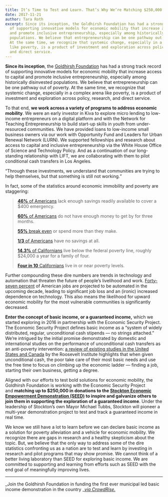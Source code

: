 ```yaml
---
title: It’s Time to Test and Learn. That’s Why We’re Matching $250,000 to SEED.
date: 2017-11-21
author: Tara Roth
excerpt: Since its inception, the Goldhirsh Foundation has had a strong track record
  of supporting innovative models for economic mobility that increase access to capital
  and promote inclusive entrepreneurship, especially among historically disinvested
  populations. We believe that entrepreneurship can be one pathway out of poverty.
  At the same time, we recognize that systemic change, especially in a complex arena
  like poverty, is a product of investment and exploration across policy, research,
  and direct service.
---
```


**Since its inception**, the [Goldhirsh Foundation](http://www.goldhirshfoundation.org/) has had a strong track record of supporting innovative models for economic mobility that increase access to capital and promote inclusive entrepreneurship, especially among historically disinvested populations. We believe that entrepreneurship can be one pathway out of poverty. At the same time, we recognize that systemic change, especially in a complex arena like poverty, is a product of investment and exploration across policy, research, and direct service.

To that end, **we work across a variety of programs to address economic mobility**. We were an early investor in Kiva to explore micro lending to low-income entrepreneurs on a digital platform and with the Network for Teaching Entrepreneurship to build start-up skills in youth from under-resourced communities. We have provided loans to low-income small business owners via our work with Opportunity Fund and Leaders for Urban Renewal Network (LURN). We supported fellowships and research about access to capital and inclusive entrepreneurship via the White House Office of Science and Technology Policy. And as a continuation of our long-standing relationship with LIFT, we are collaborating with them to pilot conditional cash transfers in Los Angeles.

<q>Through these investments, we understand that communities are trying to help themselves, but that something is still not working.</q>

In fact, some of the statistics around economic immobility and poverty are staggering:

> [**46%** of Americans](https://www.federalreserve.gov/2015-report-economic-well-being-us-households-201605.pdf) lack enough savings readily available to cover a $400 emergency.
> 
> [**60%** of Americans](https://www.federalreserve.gov/econresdata/2014-economic-well-being-of-us-households-in-2013-executive-summary.htm) do not have enough money to get by for three months.
> 
> [**55%** break even](http://www.pewtrusts.org/~/media/assets/2015/02/fsm-poll-results-issue-brief_artfinal_v3.pdf) or spend more than they make.
> 
> [**1/3** of Americans](http://www.pewtrusts.org/~/media/assets/2015/02/fsm-poll-results-issue-brief_artfinal_v3.pdf) have no savings at all.
> 
> [**14.3%** of Californians](http://www.ppic.org/publication/poverty-in-california/) live below the federal poverty line, roughly $24,000 a year for a family of four.
> 
> [**Four in 10** Californians](https://www.oxfordmartin.ox.ac.uk/downloads/academic/The_Future_of_Employment.pdf) live in or near poverty levels.

Further compounding these dire numbers are trends in technology and automation that threaten the future of people’s livelihood and work. [Forty-seven percent](https://www.oxfordmartin.ox.ac.uk/downloads/academic/The_Future_of_Employment.pdf) of American jobs are projected to be automated in the upcoming decade, leading to significant job loss and an (ironic) increased dependence on technology. This also means the likelihood for upward economic mobility for the most vulnerable communities is significantly decreased.

**Enter the concept of basic income, or a guaranteed income,** which we started exploring in 2016 in partnership with the Economic Security Project. The Economic Security Project defines basic income as a “system of widely distributed, regular, unconditional cash stipends — no strings attached.” We’re intrigued by the initial promise demonstrated by domestic and international studies on the performance of unconditional cash transfers as an anti-poverty intervention: [a review of existing studies in the United States and Canada](http://rooseveltinstitute.org/no-strings-attached/) by the Roosevelt Institute highlights that when given unconditional cash, the poor take care of their most basic needs and use the free time to focus on climbing up the economic ladder — finding a job, starting their own business, getting a degree.

Aligned with our efforts to test bold solutions for economic mobility, the Goldhirsh Foundation is working with the Economic Security Project and **matching up to $250,000 in donations to the [Stockton Economic Empowerment Demonstration (SEED)](https://www.stocktondemonstration.org/) to inspire and galvanize others to join them in supporting the exploration of a guaranteed income**. Under the leadership of Stockton’s own Mayor Michael Tubbs, Stockton will pioneer a multi-year demonstration project to test and track a guaranteed income in real time.

We know we still have a lot to learn before we can declare basic income as a solution for poverty alleviation and a vehicle for economic mobility. We recognize there are gaps in research and a healthy skepticism about the topic. But, we believe that the only way to address some of the dire statistics confronting us as a nation are to test and learn by investing in research and pilot programs that may show promise. We cannot think of a better living laboratory than SEED for exploring basic income. We are committed to supporting and learning from efforts such as SEED with the end goal of meaningfully improving lives.




* * * * * * * * * * * * * * * * * * * * * * * * * * * *



_Join the Goldhirsh Foundation in funding the first ever municipal led basic income demonstration in the country _[_via CrowdRise._](https://www.crowdrise.com/stockton-economic-empowerment-demonstration)

